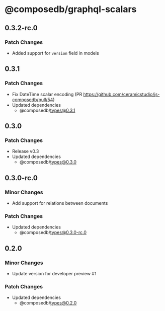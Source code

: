 # @composedb/graphql-scalars

## 0.3.2-rc.0

### Patch Changes

- Added support for `version` field in models

## 0.3.1

### Patch Changes

- Fix DateTime scalar encoding (PR https://github.com/ceramicstudio/js-composedb/pull/54)
- Updated dependencies
  - @composedb/types@0.3.1

## 0.3.0

### Patch Changes

- Release v0.3
- Updated dependencies
  - @composedb/types@0.3.0

## 0.3.0-rc.0

### Minor Changes

- Add support for relations between documents

### Patch Changes

- Updated dependencies
  - @composedb/types@0.3.0-rc.0

## 0.2.0

### Minor Changes

- Update version for developer preview #1

### Patch Changes

- Updated dependencies
  - @composedb/types@0.2.0
